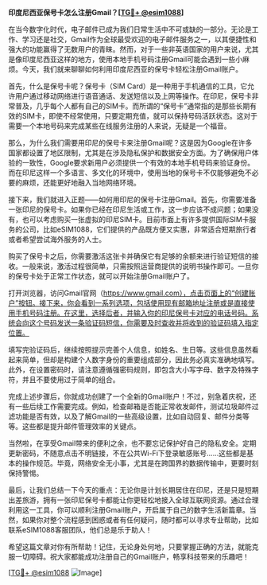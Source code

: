 **印度尼西亚保号卡怎么注册Gmail？[[TG💪+ @esim1088](https://t.me/s/esim1088)]**

在当今数字化时代，电子邮件已成为我们日常生活中不可或缺的一部分。无论是工作、学习还是社交，Gmail作为全球最受欢迎的电子邮件服务之一，以其便捷性和强大的功能赢得了无数用户的青睐。然而，对于一些非英语国家的用户来说，尤其是像印度尼西亚这样的地方，使用本地手机号码注册Gmail可能会遇到一些小麻烦。今天，我们就来聊聊如何利用印度尼西亚的保号卡轻松注册Gmail账户。

首先，什么是保号卡呢？保号卡（SIM Card）是一种用于手机通信的工具，它允许用户通过移动网络进行语音通话、发送短信以及上网等操作。在印尼，保号卡非常普及，几乎每个人都有自己的SIM卡。而所谓的“保号卡”通常指的是那些长期有效的SIM卡，即使不经常使用，只要定期充值，就可以保持号码活跃状态。这对于需要一个本地号码来完成某些在线服务注册的人来说，无疑是一个福音。

那么，为什么我们需要用印尼的保号卡来注册Gmail呢？这是因为Google在许多国家都设置了地区限制，尤其是在涉及隐私保护和数据安全方面。为了确保用户体验的一致性，Google要求新用户必须提供一个有效的本地手机号码来验证身份。而在印尼这样一个多语言、多文化的环境中，使用当地的保号卡不仅能够避免不必要的麻烦，还能更好地融入当地网络环境。

接下来，我们就进入正题——如何用印尼的保号卡注册Gmail。首先，你需要准备一张印尼的保号卡。如果你已经在印尼生活或工作，这一步应该不成问题；如果没有，也可以考虑购买一张虚拟的印尼SIM卡。目前市面上有许多提供国际SIM卡服务的公司，比如eSIM1088，它们提供的产品既方便又实惠，非常适合短期旅行者或者希望尝试海外服务的人士。

购买了保号卡之后，你需要激活这张卡并确保它有足够的余额来进行验证短信的接收。一般来说，激活过程很简单，只需按照运营商提供的说明书操作即可。一旦你的保号卡处于正常工作状态，就可以开始注册Gmail账户了。

打开浏览器，访问Gmail官网（https://www.gmail.com），点击页面上的“创建账户”按钮。接下来，你会看到一系列选项，包括使用现有邮箱地址注册或是直接使用手机号码注册。在这里，选择后者，并输入你的印尼保号卡对应的电话号码。系统会向这个号码发送一条验证码短信，你需要及时查收并将收到的验证码填入指定位置。

填写完验证码后，继续按照提示完善个人信息，如姓名、生日等。这些信息虽然看起来简单，但却是构建个人数字身份的重要组成部分，因此务必真实准确地填写。此外，在设置密码时，请注意遵循强密码规则，即包含大小写字母、数字及特殊字符，并且不要使用过于简单的组合。

完成上述步骤后，你就成功创建了一个全新的Gmail账户！不过，别急着庆祝，还有一些后续工作需要完成。例如，检查邮箱是否能正常收发邮件，测试垃圾邮件过滤功能是否有效，以及了解Gmail的一些高级设置，比如自动回复、邮件分类等等。这些都是提升邮件管理效率的关键点。

当然啦，在享受Gmail带来的便利之余，也不要忘记保护好自己的隐私安全。定期更新密码，不随意点击不明链接，不在公共Wi-Fi下登录敏感账号……这些都是基本的操作规范。毕竟，网络安全无小事，尤其是在跨国界的数据传输中，更要时刻保持警惕。

最后，让我们总结一下今天的重点：无论你是计划长期居住在印尼，还是只是短期出差旅游，拥有一张印尼保号卡都能让你更轻松地接入全球互联网资源。通过合理利用这一工具，你可以顺利注册Gmail账户，开启属于自己的数字生活新篇章。当然，如果你对整个流程感到困惑或者有任何疑问，随时都可以寻求专业帮助，比如联系eSIM1088客服团队，他们总是乐于助人！

希望这篇文章对你有所帮助！记住，无论身处何地，只要掌握正确的方法，就能克服一切障碍。祝大家都能成功注册自己的Gmail账户，畅享科技带来的乐趣吧！

[[TG💪+ @esim1088](https://t.me/s/esim1088) ![Image](https://i.postimg.cc/4NQfJmqS/Snipaste-2025-05-13-00-14-12.png)]
